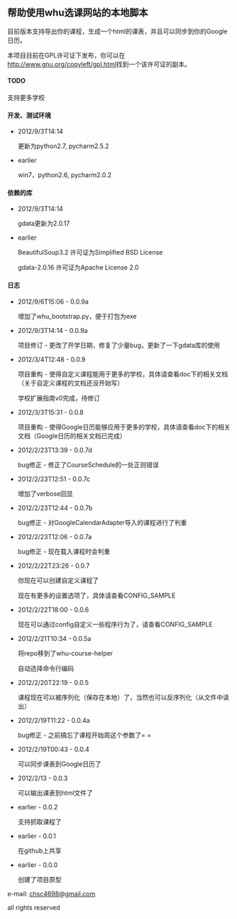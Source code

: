 ## 帮助使用whu选课网站的本地脚本 ##

目前版本支持导出你的课程，生成一个html的课表，并且可以同步到你的Google日历。

本项目目前在GPL许可证下发布，你可以在<http://www.gnu.org/copyleft/gpl.html>找到一个该许可证的副本。

#### TODO ####

支持更多学校

#### 开发、测试环境 ####

*   2012/9/3T14:14

	更新为python2.7, pycharm2.5.2

*   earlier

	win7，python2.6, pycharm2.0.2

#### 依赖的库 ####

*   2012/9/3T14:14

	gdata更新为2.0.17

*   earlier

	BeautifulSoup3.2 许可证为Simplified BSD License
	
	gdata-2.0.16 许可证为Apache License 2.0

#### 日志 ####

*   2012/9/6T15:06 - 0.0.9a

    增加了whu_bootstrap.py，便于打包为exe

*   2012/9/3T14:14 - 0.0.9a
	
	项目修订 - 更改了开学日期，修复了少量bug，更新了一下gdata库的使用

*   2012/3/4T12:48 - 0.0.9
	
	项目重构 - 使得自定义课程能用于更多的学校，具体请查看doc下的相关文档（关于自定义课程的文档还没开始写）
	
	学校扩展指南v0完成，待修订

*   2012/3/3T15:31 - 0.0.8
	
	项目重构 - 使得Google日历能够应用于更多的学校，具体请查看doc下的相关文档（Google日历的相关文档已完成）

*   2012/2/23T13:39 - 0.0.7d
	
	bug修正 - 修正了CourseSchedule的一处正则错误

*   2012/2/23T12:51 - 0.0.7c
	
	增加了verbose回显

*   2012/2/23T12:44 - 0.0.7b
	
	bug修正 - 对GoogleCalendarAdapter导入的课程进行了判重

*   2012/2/23T12:06 - 0.0.7a
	
	bug修正 - 现在载入课程时会判重

*   2012/2/22T23:26 - 0.0.7
	
	你现在可以创建自定义课程了
	
	现在有更多的设置选项了，具体请查看CONFIG_SAMPLE

*   2012/2/22T18:00 - 0.0.6
	
	现在可以通过config自定义一些程序行为了，请查看CONFIG_SAMPLE

*   2012/2/21T10:34 - 0.0.5a
	
	将repo移到了whu-course-helper
	
	自动选择命令行编码

*   2012/2/20T22:19 - 0.0.5
	
	课程现在可以被序列化（保存在本地）了，当然也可以反序列化（从文件中读出）

*   2012/2/19T11:22 - 0.0.4a
	
	bug修正 - 之前搞忘了课程开始周这个参数了= =

*   2012/2/19T00:43 - 0.0.4
	
	可以同步课表到Google日历了

*   2012/2/13 - 0.0.3
	
	可以输出课表到html文件了

*   earlier - 0.0.2
	
	支持抓取课程了

*   earlier - 0.0.1
	
	在github上共享

*   earlier - 0.0.0
	
	创建了项目原型

e-mail: chsc4698@gmail.com

all rights reserved

